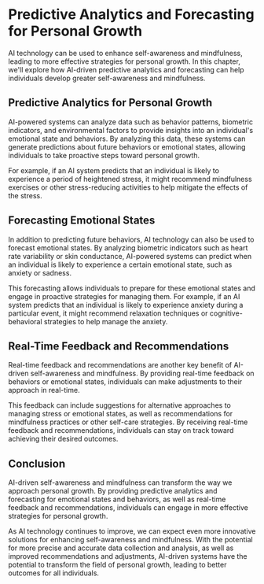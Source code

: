 Predictive Analytics and Forecasting for Personal Growth
======================================================================================================================

AI technology can be used to enhance self-awareness and mindfulness, leading to more effective strategies for personal growth. In this chapter, we'll explore how AI-driven predictive analytics and forecasting can help individuals develop greater self-awareness and mindfulness.

Predictive Analytics for Personal Growth
----------------------------------------

AI-powered systems can analyze data such as behavior patterns, biometric indicators, and environmental factors to provide insights into an individual's emotional state and behaviors. By analyzing this data, these systems can generate predictions about future behaviors or emotional states, allowing individuals to take proactive steps toward personal growth.

For example, if an AI system predicts that an individual is likely to experience a period of heightened stress, it might recommend mindfulness exercises or other stress-reducing activities to help mitigate the effects of the stress.

Forecasting Emotional States
----------------------------

In addition to predicting future behaviors, AI technology can also be used to forecast emotional states. By analyzing biometric indicators such as heart rate variability or skin conductance, AI-powered systems can predict when an individual is likely to experience a certain emotional state, such as anxiety or sadness.

This forecasting allows individuals to prepare for these emotional states and engage in proactive strategies for managing them. For example, if an AI system predicts that an individual is likely to experience anxiety during a particular event, it might recommend relaxation techniques or cognitive-behavioral strategies to help manage the anxiety.

Real-Time Feedback and Recommendations
--------------------------------------

Real-time feedback and recommendations are another key benefit of AI-driven self-awareness and mindfulness. By providing real-time feedback on behaviors or emotional states, individuals can make adjustments to their approach in real-time.

This feedback can include suggestions for alternative approaches to managing stress or emotional states, as well as recommendations for mindfulness practices or other self-care strategies. By receiving real-time feedback and recommendations, individuals can stay on track toward achieving their desired outcomes.

Conclusion
----------

AI-driven self-awareness and mindfulness can transform the way we approach personal growth. By providing predictive analytics and forecasting for emotional states and behaviors, as well as real-time feedback and recommendations, individuals can engage in more effective strategies for personal growth.

As AI technology continues to improve, we can expect even more innovative solutions for enhancing self-awareness and mindfulness. With the potential for more precise and accurate data collection and analysis, as well as improved recommendations and adjustments, AI-driven systems have the potential to transform the field of personal growth, leading to better outcomes for all individuals.
